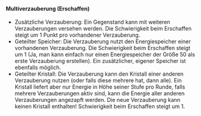 #### Multiverzauberung (Erschaffen)

* Zusätzliche Verzauberung: Ein Gegenstand kann mit weiteren Verzauberungen versehen werden. Die Schwierigkeit beim
Erschaffen steigt um 1 Punkt pro vorhandener Verzauberung.
* Geteilter Speicher: Die Verzauberung nutzt den Energiespeicher einer vorhandenen Verzauberung. Die Schwierigkeit
beim Erschaffen steigt um 1 (Ja, man kann einfach nur einen Energiespeicher der Größe 50 als erste Verzauberung erstellen). Ein zusätzlicher, eigener Speicher ist ebenfalls möglich.
* Geteilter Kristall: Die Verzauberung kann den Kristall einer anderen Verzauberung nutzen (oder falls diese mehrere
hat, dann alle). Ein Kristall liefert aber nur Energie in Höhe seiner Stufe pro Runde, falls mehrere Verzauberungen
aktiv sind, kann die Energie aller anderen Verzauberungen angezapft werden. Die neue Verzauberung kann keinen Kristall
enthalten! Schwierigkeit beim Erschaffen steigt um 1.
